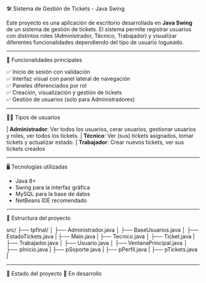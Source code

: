 🛠️ Sistema de Gestión de Tickets - Java Swing

Este proyecto es una aplicación de escritorio desarrollada en **Java Swing** de un sistema de gestión de tickets. El sistema permite registrar usuarios con distintos roles (Administrador, Técnico, Trabajador) y visualizar diferentes funcionalidades dependiendo del tipo de usuario logueado.

---

🚀 Funcionalidades principales

✅ Inicio de sesión con validación  
✅ Interfaz visual con panel lateral de navegación  
✅ Paneles diferenciados por rol  
✅ Creación, visualización y gestión de tickets  
✅ Gestión de usuarios (solo para Administradores)  


---

🧑‍💻 Tipos de usuarios

| **Administrador**: Ver todos los usuarios, cerar usuarios, gestionar usuarios y roles, ver todos los tickets.
| **Técnico**: Ver (sus) tickets asignados, tomar tickets y actualizar estado.
| **Trabajador**: Crear nuevos tickets, ver sus tickets creados

---

🖥️ Tecnologías utilizadas

- Java 8+
- Swing para la interfaz gráfica
- MySQL para la base de datos
- NetBeans IDE recomendado

---

📂 Estructura del proyecto

src/ 
├── tpfinal/ │
  ├── Administrador.java │
  ├── BaseUsuarios.java │
  ├── EstadoTickets.java |
  ├── Main.java |
  ├── Tecnico.java │ 
  ├── Ticket.java |
  ├── Trabajador.java │
  ├── Usuario.java │
  ├── VentanaPrincipal.java │
  ├── pInicio.java |
  ├── pSoporte.java |
  ├── pPerfil.java |
  ├── pTickets.java |

---

🧪 Estado del proyecto
🔄 En desarrollo

